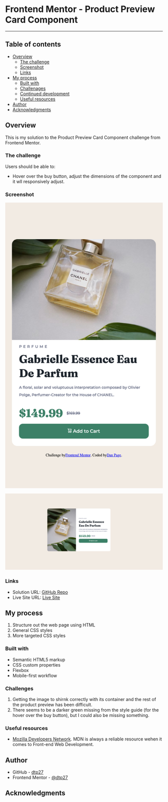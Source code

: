 # Frontend Mentor - Product Preview Card Component

---

## Table of contents

- [Overview](#overview)
  - [The challenge](#the-challenge)
  - [Screenshot](#screenshot)
  - [Links](#links)
- [My process](#my-process)
  - [Built with](#built-with)
  - [Challenages](#what-i-learned)
  - [Continued development](#continued-development)
  - [Useful resources](#useful-resources)
- [Author](#author)
- [Acknowledgments](#acknowledgments)


## Overview
This is my solution to the Product Preview Card Component challenge from Frontend Mentor.

### The challenge

Users should be able to:

- Hover over the buy button, adjust the dimensions of the component and it wll responsively adjust.

### Screenshot

![](./screenshot-mobile.png)

![](./screenshot-desktop.png)


### Links

- Solution URL: [GitHub Repo](https://github.com/dtp27/product-preview-card-component)
- Live Site URL: [Live Site](https://dtp27.github.io/product-preview-card-component/)

## My process
1. Structure out the web page using HTML
2. General CSS styles
3. More targeted CSS styles

### Built with

- Semantic HTML5 markup
- CSS custom properties
- Flexbox
- Mobile-first workflow

### Challenges
1. Getting the image to shirnk correctly with its container and the rest of the product preview has been difficult.
2. There seems to be a darker green missing from the style guide (for the hover over the buy button), but I could also be missing something.

### Useful resources

- [Mozilla Developers Network](https://developer.mozilla.org/en-US/). MDN is always a reliable resource wehen it comes to Front-end Web Development.

## Author

- GitHub - [dtp27](https://github.com/dtp27)
- Frontend Mentor - [@dtp27](https://www.frontendmentor.io/profile/dtp27)

## Acknowledgments

